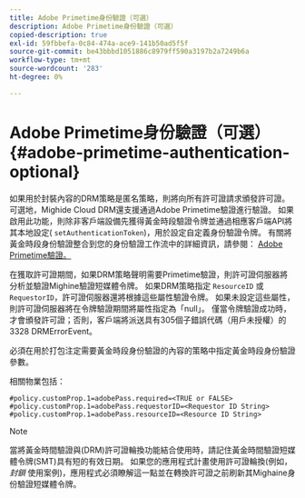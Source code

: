 ```yaml
---
title: Adobe Primetime身份驗證（可選）
description: Adobe Primetime身份驗證（可選）
copied-description: true
exl-id: 59fbbefa-0c84-474a-ace9-141b50ad5f5f
source-git-commit: be43bbbd1051886c8979ff590a3197b2a7249b6a
workflow-type: tm+mt
source-wordcount: '283'
ht-degree: 0%

---
```


# Adobe Primetime身份驗證（可選） {#adobe-primetime-authentication-optional}

如果用於封裝內容的DRM策略是匿名策略，則將向所有許可證請求頒發許可證。 可選地，Mighide Cloud DRM還支援通過Adobe Primetime驗證進行驗證。 如果啟用此功能，則除非客戶端設備先獲得黃金時段驗證令牌並通過相應客戶端API將其本地設定( `setAuthenticationToken`)，用於設定自定義身份驗證令牌。 有關將黃金時段身份驗證整合到您的身份驗證工作流中的詳細資訊，請參閱： [Adobe Primetime驗證。](https://tve.helpdocsonline.com/home)

在獲取許可證期間，如果DRM策略聲明需要Primetime驗證，則許可證伺服器將分析並驗證Mighine驗證短媒體令牌。 如果DRM策略指定 `ResourceID` 或 `RequestorID`，許可證伺服器還將根據這些屬性驗證令牌。 如果未設定這些屬性，則許可證伺服器將在令牌驗證期間將屬性指定為「null」。 僅當令牌驗證成功時，才會頒發許可證；否則，客戶端將派送具有305個子錯誤代碼（用戶未授權）的3328 DRMErrorEvent。

必須在用於打包注定需要黃金時段身份驗證的內容的策略中指定黃金時段身份驗證參數。

相關物業包括：

```
#policy.customProp.1=adobePass.required=<TRUE or FALSE> 
#policy.customProp.1=adobePass.requestorID=<Requestor ID String> 
#policy.customProp.1=adobePass.resourceID=<Resource ID String>
```

>[!NOTE]
>
>當將黃金時間驗證與(DRM)許可證輪換功能結合使用時，請記住黃金時間驗證短媒體令牌(SMT)具有短的有效日期。 如果您的應用程式計畫使用許可證輪換(例如， *封鎖* 使用案例)，應用程式必須瞭解這一點並在轉換許可證之前刷新其Mighaine身份驗證短媒體令牌。
